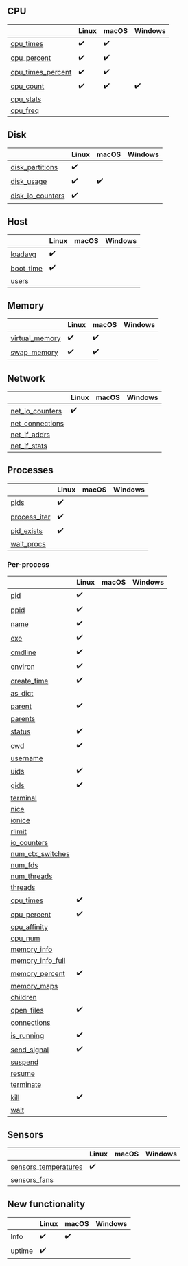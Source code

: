 ## CPU

|                                                                                        | Linux              | macOS              | Windows            |
|----------------------------------------------------------------------------------------|--------------------|--------------------|--------------------|
| [cpu_times](https://psutil.readthedocs.io/en/latest/#psutil.cpu_times)                 | :heavy_check_mark: | :heavy_check_mark: |                    |
| [cpu_percent](https://psutil.readthedocs.io/en/latest/#psutil.cpu_percent)             | :heavy_check_mark: | :heavy_check_mark: |                    |
| [cpu_times_percent](https://psutil.readthedocs.io/en/latest/#psutil.cpu_times_percent) | :heavy_check_mark: | :heavy_check_mark: |                    |
| [cpu_count](https://psutil.readthedocs.io/en/latest/#psutil.cpu_count)                 | :heavy_check_mark: | :heavy_check_mark: | :heavy_check_mark: |
| [cpu_stats](https://psutil.readthedocs.io/en/latest/#psutil.cpu_stats)                 |                    |                    |                    |
| [cpu_freq](https://psutil.readthedocs.io/en/latest/#psutil.cpu_freq)                   |                    |                    |                    |

## Disk

|                                                                                      | Linux              | macOS              | Windows |
|--------------------------------------------------------------------------------------|--------------------|--------------------|---------|
| [disk_partitions](https://psutil.readthedocs.io/en/latest/#psutil.disk_partitions)   | :heavy_check_mark: |                    |         |
| [disk_usage](https://psutil.readthedocs.io/en/latest/#psutil.disk_usage)             | :heavy_check_mark: | :heavy_check_mark: |         |
| [disk_io_counters](https://psutil.readthedocs.io/en/latest/#psutil.disk_io_counters) | :heavy_check_mark: |                    |         |

## Host

|                                                                                    | Linux              | macOS | Windows |
|------------------------------------------------------------------------------------|--------------------|-------|---------|
| [loadavg](https://psutil.readthedocs.io/en/latest/?badge=latest#psutil.getloadavg) | :heavy_check_mark: |       |         |
| [boot_time](https://psutil.readthedocs.io/en/latest/#psutil.boot_time)             | :heavy_check_mark: |       |         |
| [users](https://psutil.readthedocs.io/en/latest/#psutil.users)                     |                    |       |         |

## Memory

|                                                                                  | Linux              | macOS              | Windows |
|----------------------------------------------------------------------------------|--------------------|--------------------|---------|
| [virtual_memory](https://psutil.readthedocs.io/en/latest/#psutil.virtual_memory) | :heavy_check_mark: | :heavy_check_mark: |         |
| [swap_memory](https://psutil.readthedocs.io/en/latest/#psutil.swap_memory)       | :heavy_check_mark: | :heavy_check_mark: |         |

## Network

|                                                                                    | Linux              | macOS | Windows |
|------------------------------------------------------------------------------------|--------------------|-------|---------|
| [net_io_counters](https://psutil.readthedocs.io/en/latest/#psutil.net_io_counters) | :heavy_check_mark: |       |         |
| [net_connections](https://psutil.readthedocs.io/en/latest/#psutil.net_connections) |                    |       |         |
| [net_if_addrs](https://psutil.readthedocs.io/en/latest/#psutil.net_if_addrs)       |                    |       |         |
| [net_if_stats](https://psutil.readthedocs.io/en/latest/#psutil.net_if_stats)       |                    |       |         |

## Processes

|                                                                              | Linux              | macOS | Windows |
|------------------------------------------------------------------------------|--------------------|-------|---------|
| [pids](https://psutil.readthedocs.io/en/latest/#psutil.pids)                 | :heavy_check_mark: |       |         |
| [process_iter](https://psutil.readthedocs.io/en/latest/#psutil.process_iter) | :heavy_check_mark: |       |         |
| [pid_exists](https://psutil.readthedocs.io/en/latest/#psutil.pid_exists)     | :heavy_check_mark: |       |         |
| [wait_procs](https://psutil.readthedocs.io/en/latest/#psutil.wait_procs)     |                    |       |         |

### Per-process

|                                                                                              | Linux              | macOS | Windows |
|----------------------------------------------------------------------------------------------|--------------------|-------|---------|
| [pid](https://psutil.readthedocs.io/en/latest/#psutil.Process.pid)                           | :heavy_check_mark: |       |         |
| [ppid](https://psutil.readthedocs.io/en/latest/#psutil.Process.ppid)                         | :heavy_check_mark: |       |         |
| [name](https://psutil.readthedocs.io/en/latest/#psutil.Process.name)                         | :heavy_check_mark: |       |         |
| [exe](https://psutil.readthedocs.io/en/latest/#psutil.Process.exe)                           | :heavy_check_mark: |       |         |
| [cmdline](https://psutil.readthedocs.io/en/latest/#psutil.Process.cmdline)                   | :heavy_check_mark: |       |         |
| [environ](https://psutil.readthedocs.io/en/latest/#psutil.Process.environ)                   | :heavy_check_mark: |       |         |
| [create_time](https://psutil.readthedocs.io/en/latest/#psutil.Process.create_time)           | :heavy_check_mark: |       |         |
| [as_dict](https://psutil.readthedocs.io/en/latest/#psutil.Process.as_dict)                   |                    |       |         |
| [parent](https://psutil.readthedocs.io/en/latest/#psutil.Process.parent)                     | :heavy_check_mark: |       |         |
| [parents](https://psutil.readthedocs.io/en/latest/#psutil.Process.parents)                   |                    |       |         |
| [status](https://psutil.readthedocs.io/en/latest/#psutil.Process.status)                     | :heavy_check_mark: |       |         |
| [cwd](https://psutil.readthedocs.io/en/latest/#psutil.Process.cwd)                           | :heavy_check_mark: |       |         |
| [username](https://psutil.readthedocs.io/en/latest/#psutil.Process.username)                 |                    |       |         |
| [uids](https://psutil.readthedocs.io/en/latest/#psutil.Process.uids)                         | :heavy_check_mark: |       |         |
| [gids](https://psutil.readthedocs.io/en/latest/#psutil.Process.gids)                         | :heavy_check_mark: |       |         |
| [terminal](https://psutil.readthedocs.io/en/latest/#psutil.Process.terminal)                 |                    |       |         |
| [nice](https://psutil.readthedocs.io/en/latest/#psutil.Process.nice)                         |                    |       |         |
| [ionice](https://psutil.readthedocs.io/en/latest/#psutil.Process.ionice)                     |                    |       |         |
| [rlimit](https://psutil.readthedocs.io/en/latest/#psutil.Process.rlimit)                     |                    |       |         |
| [io_counters](https://psutil.readthedocs.io/en/latest/#psutil.Process.io_counters)           |                    |       |         |
| [num_ctx_switches](https://psutil.readthedocs.io/en/latest/#psutil.Process.num_ctx_switches) |                    |       |         |
| [num_fds](https://psutil.readthedocs.io/en/latest/#psutil.Process.num_fds)                   |                    |       |         |
| [num_threads](https://psutil.readthedocs.io/en/latest/#psutil.Process.num_threads)           |                    |       |         |
| [threads](https://psutil.readthedocs.io/en/latest/#psutil.Process.threads)                   |                    |       |         |
| [cpu_times](https://psutil.readthedocs.io/en/latest/#psutil.Process.cpu_times)               | :heavy_check_mark: |       |         |
| [cpu_percent](https://psutil.readthedocs.io/en/latest/#psutil.Process.cpu_percent)           | :heavy_check_mark: |       |         |
| [cpu_affinity](https://psutil.readthedocs.io/en/latest/#psutil.Process.cpu_affinity)         |                    |       |         |
| [cpu_num](https://psutil.readthedocs.io/en/latest/#psutil.Process.cpu_num)                   |                    |       |         |
| [memory_info](https://psutil.readthedocs.io/en/latest/#psutil.Process.memory_info)           |                    |       |         |
| [memory_info_full](https://psutil.readthedocs.io/en/latest/#psutil.Process.memory_info_full) |                    |       |         |
| [memory_percent](https://psutil.readthedocs.io/en/latest/#psutil.Process.memory_percent)     | :heavy_check_mark: |       |         |
| [memory_maps](https://psutil.readthedocs.io/en/latest/#psutil.Process.memory_maps)           |                    |       |         |
| [children](https://psutil.readthedocs.io/en/latest/#psutil.Process.children)                 |                    |       |         |
| [open_files](https://psutil.readthedocs.io/en/latest/#psutil.Process.open_files)             | :heavy_check_mark: |       |         |
| [connections](https://psutil.readthedocs.io/en/latest/#psutil.Process.connections)           |                    |       |         |
| [is_running](https://psutil.readthedocs.io/en/latest/#psutil.Process.is_running)             | :heavy_check_mark: |       |         |
| [send_signal](https://psutil.readthedocs.io/en/latest/#psutil.Process.send_signal)           | :heavy_check_mark: |       |         |
| [suspend](https://psutil.readthedocs.io/en/latest/#psutil.Process.suspend)                   |                    |       |         |
| [resume](https://psutil.readthedocs.io/en/latest/#psutil.Process.resume)                     |                    |       |         |
| [terminate](https://psutil.readthedocs.io/en/latest/#psutil.Process.terminate)               |                    |       |         |
| [kill](https://psutil.readthedocs.io/en/latest/#psutil.Process.kill)                         | :heavy_check_mark: |       |         |
| [wait](https://psutil.readthedocs.io/en/latest/#psutil.Process.wait)                         |                    |       |         |

## Sensors

|                                                                                              | Linux              | macOS | Windows |
|----------------------------------------------------------------------------------------------|--------------------|-------|---------|
| [sensors_temperatures](https://psutil.readthedocs.io/en/latest/#psutil.sensors_temperatures) | :heavy_check_mark: |       |         |
| [sensors_fans](https://psutil.readthedocs.io/en/latest/#psutil.sensors_fans)                 |                    |       |         |

## New functionality

|        | Linux              | macOS              | Windows |
|--------|--------------------|--------------------|---------|
| Info   | :heavy_check_mark: | :heavy_check_mark: |         |
| uptime | :heavy_check_mark: |                    |         |
